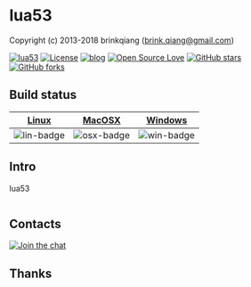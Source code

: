 # lua53

Copyright (c) 2013-2018 brinkqiang (brink.qiang@gmail.com)

[![lua53](https://img.shields.io/badge/brinkqiang-lua53-blue.svg?style=flat-square)](https://github.com/brinkqiang/lua53)
[![License](https://img.shields.io/badge/license-MIT-brightgreen.svg)](https://github.com/brinkqiang/lua53/blob/master/LICENSE)
[![blog](https://img.shields.io/badge/Author-Blog-7AD6FD.svg)](https://brinkqiang.github.io/)
[![Open Source Love](https://badges.frapsoft.com/os/v3/open-source.png)](https://github.com/brinkqiang)
[![GitHub stars](https://img.shields.io/github/stars/brinkqiang/lua53.svg?label=Stars)](https://github.com/brinkqiang/lua53) 
[![GitHub forks](https://img.shields.io/github/forks/brinkqiang/lua53.svg?label=Fork)](https://github.com/brinkqiang/lua53)

## Build status
| [Linux][lin-link] | [MacOSX][osx-link] | [Windows][win-link] |
| :---------------: | :----------------: | :-----------------: |
| ![lin-badge]      | ![osx-badge]       | ![win-badge]        |

[lin-badge]: https://travis-ci.org/brinkqiang/lua53.svg?branch=master "Travis build status"
[lin-link]:  https://travis-ci.org/brinkqiang/lua53 "Travis build status"
[osx-badge]: https://travis-ci.org/brinkqiang/lua53.svg?branch=master "Travis build status"
[osx-link]:  https://travis-ci.org/brinkqiang/lua53 "Travis build status"
[win-badge]: https://ci.appveyor.com/api/projects/status/github/brinkqiang/lua53?branch=master&svg=true "AppVeyor build status"
[win-link]:  https://ci.appveyor.com/project/brinkqiang/lua53 "AppVeyor build status"

## Intro
lua53
```cpp
```
## Contacts
[![Join the chat](https://badges.gitter.im/brinkqiang/lua53/Lobby.svg)](https://gitter.im/brinkqiang/lua53)

## Thanks
